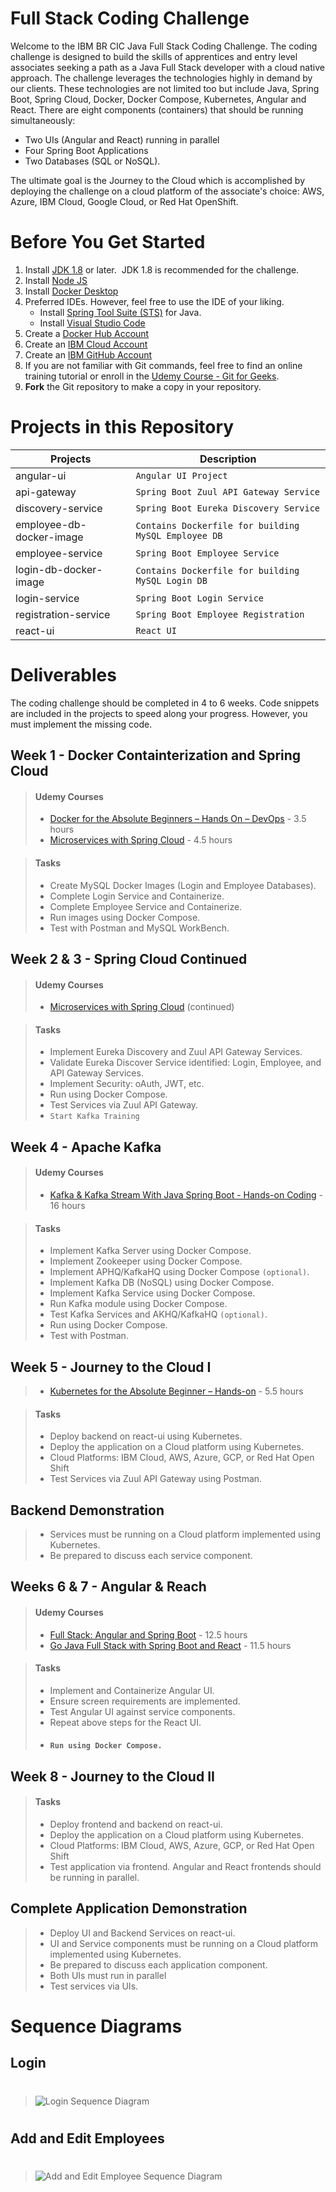 # Full Stack Coding Challenge
Welcome to the IBM BR CIC Java Full Stack Coding Challenge.  The coding challenge is designed to build the skills of apprentices and entry level associates seeking a path as a Java Full Stack developer with a cloud native approach.  The challenge leverages the technologies highly in demand by our clients.  These technologies are not limited too but include Java, Spring Boot, Spring Cloud, Docker, Docker Compose, Kubernetes, Angular and React.  There are eight components (containers) that should be running simultaneously:  

- Two UIs (Angular and React) running in parallel 
- Four Spring Boot Applications
- Two Databases (SQL or NoSQL).  

The ultimate goal is the Journey to the Cloud which is accomplished by deploying the challenge on a cloud platform of the associate's choice:  AWS, Azure, IBM Cloud, Google Cloud, or Red Hat OpenShift.



# Before You Get Started
1. Install [JDK 1.8](https://www.oracle.com/java/technologies/javase/javase-jdk8-downloads.html) or later.  &nbsp;JDK 1.8 is recommended for the challenge.
2. Install [Node JS](https://nodejs.org/en/download/)
3. Install [Docker Desktop](https://www.docker.com/products/docker-desktop)
4. Preferred IDEs.  However, feel free to use the IDE of your liking.
    * Install [Spring Tool Suite (STS)](https://spring.io/tools) for Java.
    * Install [Visual Studio Code](https://code.visualstudio.com/download)
5. Create a [Docker Hub Account](https://hub.docker.com/) 
6. Create an [IBM Cloud Account](https://cloud.ibm.com) 
7. Create an [IBM GitHub Account](https://github.ibm.com/) 
8. If you are not familiar with Git commands, feel free to find an online training tutorial or enroll in the [Udemy Course - Git for Geeks](https://ibm-learning.udemy.com/course/git-for-geeks/).
9. **Fork** the Git repository to make a copy in your repository.


# Projects in this Repository

|Projects                 |Description                                          |
|-------------------------|-----------------------------------------------------|
|angular-ui               |`Angular UI Project`                                 |
|api-gateway              |`Spring Boot Zuul API Gateway Service`               |
|discovery-service        |`Spring Boot Eureka Discovery Service`               |
|employee-db-docker-image |`Contains Dockerfile for building MySQL Employee DB` |
|employee-service         |`Spring Boot Employee Service`                       |
|login-db-docker-image    |`Contains Dockerfile for building MySQL Login DB`    |
|login-service            |`Spring Boot Login Service`                          |
|registration-service     |`Spring Boot Employee Registration `                 |
|react-ui                 |`React UI`                                           |


# Deliverables
The coding challenge should be completed in 4 to 6 weeks.  Code snippets are included in the projects to speed along your progress.  However, you must implement the missing code.

## Week 1 - Docker Containterization and Spring Cloud 
> #### Udemy Courses
> - [Docker for the Absolute Beginners – Hands On – DevOps](https://ibm-learning.udemy.com/course/learn-docker/) - 3.5 hours
> - [Microservices with Spring Cloud](https://ibm-learning.udemy.com/course/microservices-with-spring-cloud/) - 4.5 hours

> #### Tasks
> - Create MySQL Docker Images (Login and Employee Databases).
> - Complete Login Service and Containerize.
> - Complete Employee Service and Containerize.
> - Run images using Docker Compose.
> - Test with Postman and MySQL WorkBench.

## Week 2 & 3 - Spring Cloud Continued
> #### Udemy Courses
> - [Microservices with Spring Cloud](https://ibm-learning.udemy.com/course/microservices-with-spring-cloud/) (continued)

> #### Tasks
> - Implement Eureka Discovery and Zuul API Gateway Services.
> - Validate Eureka Discover Service identified:  Login, Employee, and API Gateway Services.
> - Implement Security:  oAuth, JWT, etc.
> - Run using Docker Compose.
> - Test Services via Zuul API Gateway.
> - `Start Kafka Training`

## Week 4 - Apache Kafka
> #### Udemy Courses
> - [Kafka & Kafka Stream With Java Spring Boot - Hands-on Coding](https://ibm-learning.udemy.com/course/apache-kafka-with-java-spring-boot-theory-hands-on-coding/) - 16 hours
    
> #### Tasks
> - Implement Kafka Server using Docker Compose.
> - Implement Zookeeper using Docker Compose.
> - Implement APHQ/KafkaHQ using Docker Compose `(optional)`.
> - Implement Kafka DB (NoSQL) using Docker Compose.
> - Implement Kafka Service using Docker Compose.
> - Run Kafka module using Docker Compose.
> - Test Kafka Services and AKHQ/KafkaHQ `(optional)`.
> - Run using Docker Compose.
> - Test with Postman.

## Week 5 - Journey to the Cloud I
> - [Kubernetes for the Absolute Beginner – Hands-on](https://ibm-learning.udemy.com/course/learn-kubernetes/) - 5.5 hours

> #### Tasks
> - Deploy backend on react-ui using Kubernetes.
> - Deploy the application on a Cloud platform using Kubernetes.
> - Cloud Platforms:  IBM Cloud, AWS, Azure, GCP, or Red Hat Open Shift
> - Test Services via Zuul API Gateway using Postman.


## Backend Demonstration
> - Services must be running on a Cloud platform implemented using Kubernetes.
> - Be prepared to discuss each service component.


## Weeks 6 &amp; 7 - Angular &amp; Reach
> #### Udemy Courses
> - [Full Stack:  Angular and Spring Boot](https://ibm-learning.udemy.com/course/full-stack-application-development-with-spring-boot-and-angular/) - 12.5 hours
> - [Go Java Full Stack with Spring Boot and React](https://ibm-learning.udemy.com/course/full-stack-application-with-spring-boot-and-react/) - 11.5 hours
    
> #### Tasks
> - Implement and Containerize Angular UI. 
> - Ensure screen requirements are implemented.
> - Test Angular UI against service components.
> - Repeat above steps for the React UI.
>  - #### `Run using Docker Compose.`

## Week 8 - Journey to the Cloud II
    
> #### Tasks
> - Deploy frontend and backend on react-ui.
> - Deploy the application on a Cloud platform using Kubernetes.
> - Cloud Platforms:  IBM Cloud, AWS, Azure, GCP, or Red Hat Open Shift
> - Test application via frontend.  Angular and React frontends should be running in parallel.


## Complete Application Demonstration
> - Deploy UI and  Backend Services on  react-ui.
> - UI and Service components must be running on a Cloud platform implemented using Kubernetes.
> - Be prepared to discuss each application component.
> - Both UIs must run in parallel
> - Test services via UIs.


# Sequence Diagrams

## Login
> #
> ![Login Sequence Diagram](./fscc_sd1.png)
> #

## Add and Edit Employees
> #
> ![Add and Edit Employee Sequence Diagram](./fscc_sd2.png)
> #
